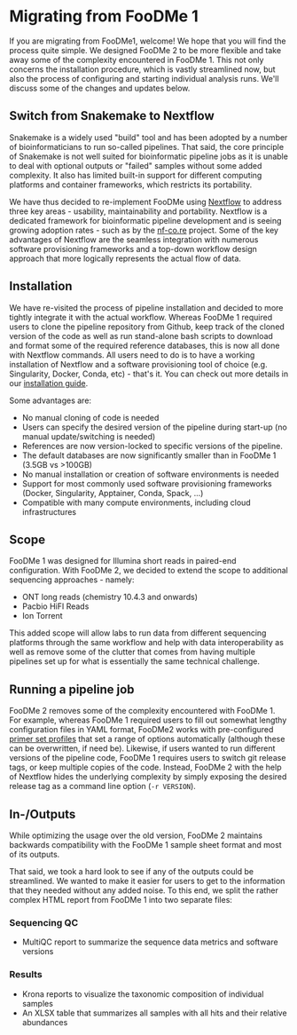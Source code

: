 # Migrating from FooDMe 1

If you are migrating from FooDMe1, welcome! We hope that you will find the process quite simple. We designed FooDMe 2 to be more flexible and take away some of the complexity encountered in FooDMe 1. This not only concerns the installation procedure, which is vastly streamlined now, but also the process of configuring and starting individual analysis runs. We'll discuss some of the changes and updates below.

## Switch from Snakemake to Nextflow

Snakemake is a widely used "build" tool and has been adopted by a number of bioinformaticians to run so-called pipelines. That said, the core principle of Snakemake is not well suited for bioinformatic pipeline jobs as it is unable to deal with optional outputs or "failed" samples without some added complexity. It also has limited built-in support for different computing platforms and container frameworks, which restricts its portability.

We have thus decided to re-implement FooDMe using [Nextflow](https://nextflow.io/) to address three key areas - usability, maintainability and portability. Nextflow is a dedicated framework for bioinformatic pipeline development and is seeing growing adoption rates - such as by the [nf-co.re](https://nf-co.re/) project. Some of the key advantages of Nextflow are the seamless integration with numerous software provisioning frameworks and a top-down workflow design approach that more logically represents the actual flow of data. 

## Installation

We have re-visited the process of pipeline installation and decided to more tightly integrate it with the actual workflow. Whereas FooDMe 1 required users to clone the pipeline repository from Github, keep track of the cloned version of the code as well as run stand-alone bash scripts to download and format some of the required reference databases, this is now all done with Nextflow commands. All users need to do is to have a working installation of Nextflow and a software provisioning tool of choice (e.g. Singularity, Docker, Conda, etc) - that's it. You can check out more details in our [installation guide](installation.md).

Some advantages are:

- No manual cloning of code is needed
- Users can specify the desired version of the pipeline during start-up (no manual update/switching is needed)
- References are now version-locked to specific versions of the pipeline. 
- The default databases are now significantly smaller than in FooDMe 1 (3.5GB vs >100GB)
- No manual installation or creation of software environments is needed
- Support for most commonly used software provisioning frameworks (Docker, Singularity, Apptainer, Conda, Spack, ...)
- Compatible with many compute environments, including cloud infrastructures

## Scope

FooDMe 1 was designed for Illumina short reads in paired-end configuration. With FooDMe 2, we decided to extend the scope to additional sequencing approaches - namely:

- ONT long reads (chemistry 10.4.3 and onwards)
- Pacbio HiFI Reads
- Ion Torrent

This added scope will allow labs to run data from different sequencing platforms through the same workflow and help with data interoperability as well as remove some of the clutter that comes from having multiple pipelines set up for what is essentially the same technical challenge. 

## Running a pipeline job

FooDMe 2 removes some of the complexity encountered with FooDMe 1. For example, whereas FooDMe 1 required users to fill out somewhat lengthy configuration files in YAML format, FooDMe2 works with pre-configured [primer set profiles](usage.md#primer-selection) that set a range of options automatically (although these can be overwritten, if need be). Likewise, if users wanted to run different versions of the pipeline code, FooDMe 1 requires users to switch git release tags, or keep multiple copies of the code. Instead, FooDMe 2 with the help of Nextflow hides the underlying complexity by simply exposing the desired release tag as a command line option (`-r VERSION`).

## In-/Outputs

While optimizing the usage over the old version, FooDMe 2 maintains backwards compatibility with the FooDMe 1 sample sheet format and most of its outputs.

That said, we took a hard look to see if any of the outputs could be streamlined. We wanted to make it easier for users to get to the information that they needed without any added noise. To this end, we split the rather complex HTML report from FooDMe 1 into two separate files:

### Sequencing QC
- MultiQC report to summarize the sequence data metrics and software versions

### Results
- Krona reports to visualize the taxonomic composition of individual samples
- An XLSX table that summarizes all samples with all hits and their relative abundances



